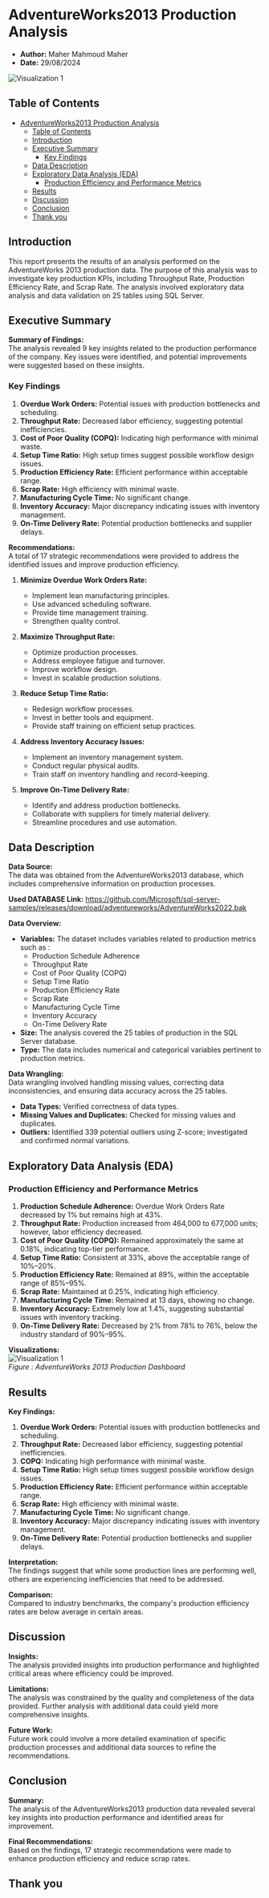 # AdventureWorks2013 Production Analysis
- **Author:** Maher Mahmoud Maher 
- **Date:** 29/08/2024
   
![Visualization 1](AdventureWorks_Dashboard.jpg)

## Table of Contents
- [AdventureWorks2013 Production Analysis](#adventureworks2013-production-analysis)
  - [Table of Contents](#table-of-contents)
  - [Introduction](#introduction)
  - [Executive Summary](#executive-summary)
    - [Key Findings](#key-findings)
  - [Data Description](#data-description)
  - [Exploratory Data Analysis (EDA)](#exploratory-data-analysis-eda)
    - [Production Efficiency and Performance Metrics](#production-efficiency-and-performance-metrics)
  - [Results](#results)
  - [Discussion](#discussion)
  - [Conclusion](#conclusion)
  - [Thank you](#thank-you)

## Introduction
This report presents the results of an analysis performed on the AdventureWorks 2013 production data. The purpose of this analysis was to investigate key production KPIs, including Throughput Rate, Production Efficiency Rate, and Scrap Rate. The analysis involved exploratory data analysis and data validation on 25 tables using SQL Server.

## Executive Summary
**Summary of Findings:**  
The analysis revealed 9 key insights related to the production performance of the company. Key issues were identified, and potential improvements were suggested based on these insights.
### Key Findings
1. **Overdue Work Orders:** Potential issues with production bottlenecks and scheduling.
2. **Throughput Rate:** Decreased labor efficiency, suggesting potential inefficiencies.
3. **Cost of Poor Quality (COPQ):** Indicating high performance with minimal waste.
4. **Setup Time Ratio:** High setup times suggest possible workflow design issues.
5. **Production Efficiency Rate:** Efficient performance within acceptable range.
6. **Scrap Rate:** High efficiency with minimal waste.
7. **Manufacturing Cycle Time:** No significant change.
8. **Inventory Accuracy:** Major discrepancy indicating issues with inventory management.
9. **On-Time Delivery Rate:** Potential production bottlenecks and supplier delays.

**Recommendations:**  
A total of 17 strategic recommendations were provided to address the identified issues and improve production efficiency.
1. **Minimize Overdue Work Orders Rate:**
   - Implement lean manufacturing principles.
   - Use advanced scheduling software.
   - Provide time management training.
   - Strengthen quality control.

2. **Maximize Throughput Rate:**
   - Optimize production processes.
   - Address employee fatigue and turnover.
   - Improve workflow design.
   - Invest in scalable production solutions.

3. **Reduce Setup Time Ratio:**
   - Redesign workflow processes.
   - Invest in better tools and equipment.
   - Provide staff training on efficient setup practices.

4. **Address Inventory Accuracy Issues:**
   - Implement an inventory management system.
   - Conduct regular physical audits.
   - Train staff on inventory handling and record-keeping.

5. **Improve On-Time Delivery Rate:**
   - Identify and address production bottlenecks.
   - Collaborate with suppliers for timely material delivery.
   - Streamline procedures and use automation.


## Data Description
**Data Source:**  
The data was obtained from the AdventureWorks2013 database, which includes comprehensive information on production processes.

**Used DATABASE Link:** https://github.com/Microsoft/sql-server-samples/releases/download/adventureworks/AdventureWorks2022.bak



**Data Overview:**  
- **Variables:** The dataset includes variables related to production metrics such as :
  - Production Schedule Adherence
  - Throughput Rate 
  - Cost of Poor Quality (COPQ) 
  - Setup Time Ratio 
  - Production Efficiency Rate 
  - Scrap Rate 
  - Manufacturing Cycle Time 
  - Inventory Accuracy 
  - On-Time Delivery Rate 
- **Size:** The analysis covered the 25 tables of production in the SQL Server database.
- **Type:** The data includes numerical and categorical variables pertinent to production metrics.

**Data Wrangling:**  
Data wrangling involved handling missing values, correcting data inconsistencies, and ensuring data accuracy across the 25 tables.
- **Data Types:** Verified correctness of data types.
- **Missing Values and Duplicates:** Checked for missing values and duplicates.
- **Outliers:** Identified 339 potential outliers using Z-score; investigated and confirmed normal variations.

## Exploratory Data Analysis (EDA)
### Production Efficiency and Performance Metrics
1. **Production Schedule Adherence:** Overdue Work Orders Rate decreased by 1% but remains high at 43%.
2. **Throughput Rate:** Production increased from 464,000 to 677,000 units; however, labor efficiency decreased.
3. **Cost of Poor Quality (COPQ):** Remained approximately the same at 0.18%, indicating top-tier performance.
4. **Setup Time Ratio:** Consistent at 33%, above the acceptable range of 10%–20%.
5. **Production Efficiency Rate:** Remained at 89%, within the acceptable range of 85%–95%.
6. **Scrap Rate:** Maintained at 0.25%, indicating high efficiency.
7. **Manufacturing Cycle Time:** Remained at 13 days, showing no change.
8. **Inventory Accuracy:** Extremely low at 1.4%, suggesting substantial issues with inventory tracking.
9. **On-Time Delivery Rate:** Decreased by 2% from 78% to 76%, below the industry standard of 90%–95%.

**Visualizations:**  
![Visualization 1](AdventureWorks_Dashboard.jpg)  
*Figure : AdventureWorks 2013 Production Dashboard*

## Results
**Key Findings:**  
1. **Overdue Work Orders:** Potential issues with production bottlenecks and scheduling.
2. **Throughput Rate:** Decreased labor efficiency, suggesting potential inefficiencies.
3. **COPQ:** Indicating high performance with minimal waste.
4. **Setup Time Ratio:** High setup times suggest possible workflow design issues.
5. **Production Efficiency Rate:** Efficient performance within acceptable range.
6. **Scrap Rate:** High efficiency with minimal waste.
7. **Manufacturing Cycle Time:** No significant change.
8. **Inventory Accuracy:** Major discrepancy indicating issues with inventory management.
9. **On-Time Delivery Rate:** Potential production bottlenecks and supplier delays.

**Interpretation:**  
The findings suggest that while some production lines are performing well, others are experiencing inefficiencies that need to be addressed. 

**Comparison:**  
Compared to industry benchmarks, the company's production efficiency rates are below average in certain areas.

## Discussion
**Insights:**  
The analysis provided insights into production performance and highlighted critical areas where efficiency could be improved.

**Limitations:**  
The analysis was constrained by the quality and completeness of the data provided. Further analysis with additional data could yield more comprehensive insights.

**Future Work:**  
Future work could involve a more detailed examination of specific production processes and additional data sources to refine the recommendations.

## Conclusion
**Summary:**  
The analysis of the AdventureWorks2013 production data revealed several key insights into production performance and identified areas for improvement.

**Final Recommendations:**  
Based on the findings, 17 strategic recommendations were made to enhance production efficiency and reduce scrap rates.

## Thank you 
